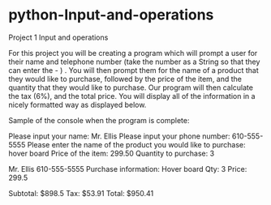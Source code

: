 # python-Input-and-operations
Project 1
Input and operations

For this project you will be creating a program which will prompt a user for their name and telephone number (take the number as a String so that they can enter the - ) .  You will then prompt them for the name of a product that they would like to purchase, followed by the price of the item, and the quantity that they would like to purchase.   Our program will then calculate the tax (6%), and the total price.   You will display all of the information in a nicely formatted way as displayed below.  

 Sample of the console when the program is complete:

Please input your name:  Mr. Ellis
Please input your phone number: 610-555-5555
Please enter the name of the product you would like to purchase:  hover board
Price of the item:  299.50
Quantity to purchase:  3

Mr. Ellis 
610-555-5555
Purchase information:
Hover board		Qty: 3			Price: 299.5

Subtotal:  $898.5	Tax:  $53.91		Total:  $950.41
